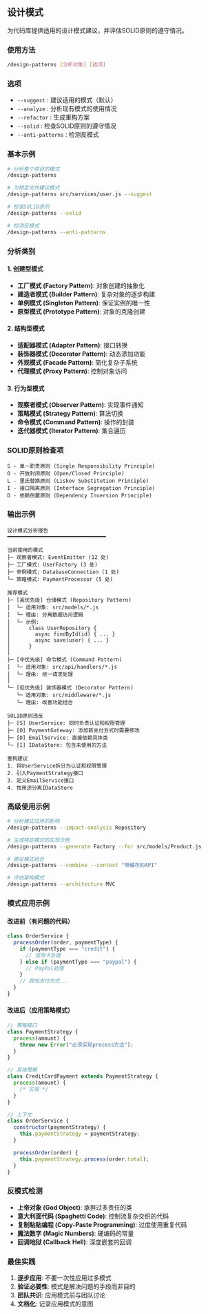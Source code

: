 ## 设计模式

为代码库提供适用的设计模式建议，并评估SOLID原则的遵守情况。

### 使用方法

```bash
/design-patterns [分析对象] [选项]
```

### 选项

- `--suggest` : 建议适用的模式（默认）
- `--analyze` : 分析现有模式的使用情况
- `--refactor` : 生成重构方案
- `--solid` : 检查SOLID原则的遵守情况
- `--anti-patterns` : 检测反模式

### 基本示例

```bash
# 分析整个项目的模式
/design-patterns

# 为特定文件建议模式
/design-patterns src/services/user.js --suggest

# 检查SOLID原则
/design-patterns --solid

# 检测反模式
/design-patterns --anti-patterns
```

### 分析类别

#### 1. 创建型模式

- **工厂模式 (Factory Pattern)**: 对象创建的抽象化
- **建造者模式 (Builder Pattern)**: 复杂对象的逐步构建
- **单例模式 (Singleton Pattern)**: 保证实例的唯一性
- **原型模式 (Prototype Pattern)**: 对象的克隆创建

#### 2. 结构型模式

- **适配器模式 (Adapter Pattern)**: 接口转换
- **装饰器模式 (Decorator Pattern)**: 动态添加功能
- **外观模式 (Facade Pattern)**: 简化复杂子系统
- **代理模式 (Proxy Pattern)**: 控制对象访问

#### 3. 行为型模式

- **观察者模式 (Observer Pattern)**: 实现事件通知
- **策略模式 (Strategy Pattern)**: 算法切换
- **命令模式 (Command Pattern)**: 操作的封装
- **迭代器模式 (Iterator Pattern)**: 集合遍历

### SOLID原则检查项

```
S - 单一职责原则 (Single Responsibility Principle)
O - 开放封闭原则 (Open/Closed Principle)
L - 里氏替换原则 (Liskov Substitution Principle)
I - 接口隔离原则 (Interface Segregation Principle)
D - 依赖倒置原则 (Dependency Inversion Principle)
```

### 输出示例

```
设计模式分析报告
━━━━━━━━━━━━━━━━━━━━━━━━━━━━━━━━

当前使用的模式
├─ 观察者模式: EventEmitter (12 处)
├─ 工厂模式: UserFactory (3 处)
├─ 单例模式: DatabaseConnection (1 处)
└─ 策略模式: PaymentProcessor (5 处)

推荐模式
├─ [高优先级] 仓储模式 (Repository Pattern)
│  └─ 适用对象: src/models/*.js
│  └─ 理由: 分离数据访问逻辑
│  └─ 示例:
│      class UserRepository {
│        async findById(id) { ... }
│        async save(user) { ... }
│      }
│
├─ [中优先级] 命令模式 (Command Pattern)
│  └─ 适用对象: src/api/handlers/*.js
│  └─ 理由: 统一请求处理
│
└─ [低优先级] 装饰器模式 (Decorator Pattern)
   └─ 适用对象: src/middleware/*.js
   └─ 理由: 改善功能组合

SOLID原则违反
├─ [S] UserService: 同时负责认证和权限管理
├─ [O] PaymentGateway: 添加新支付方式时需要修改
├─ [D] EmailService: 直接依赖具体类
└─ [I] IDataStore: 包含未使用的方法

重构建议
1. 将UserService拆分为认证和权限管理
2. 引入PaymentStrategy接口
3. 定义EmailService接口
4. 按用途分离IDataStore
```

### 高级使用示例

```bash
# 分析模式应用的影响
/design-patterns --impact-analysis Repository

# 生成特定模式的实现示例
/design-patterns --generate Factory --for src/models/Product.js

# 建议模式组合
/design-patterns --combine --context "带缓存的API"

# 评估架构模式
/design-patterns --architecture MVC
```

### 模式应用示例

#### 改进前（有问题的代码）

```javascript
class OrderService {
  processOrder(order, paymentType) {
    if (paymentType === "credit") {
      // 信用卡处理
    } else if (paymentType === "paypal") {
      // PayPal处理
    }
    // 其他支付方式...
  }
}
```

#### 改进后（应用策略模式）

```javascript
// 策略接口
class PaymentStrategy {
  process(amount) {
    throw new Error("必须实现process方法");
  }
}

// 具体策略
class CreditCardPayment extends PaymentStrategy {
  process(amount) {
    /* 实现 */
  }
}

// 上下文
class OrderService {
  constructor(paymentStrategy) {
    this.paymentStrategy = paymentStrategy;
  }

  processOrder(order) {
    this.paymentStrategy.process(order.total);
  }
}
```

### 反模式检测

- **上帝对象 (God Object)**: 承担过多责任的类
- **意大利面代码 (Spaghetti Code)**: 控制流复杂交织的代码
- **复制粘贴编程 (Copy-Paste Programming)**: 过度使用重复代码
- **魔法数字 (Magic Numbers)**: 硬编码的常量
- **回调地狱 (Callback Hell)**: 深度嵌套的回调

### 最佳实践

1. **逐步应用**: 不要一次性应用过多模式
2. **验证必要性**: 模式是解决问题的手段而非目的
3. **团队共识**: 应用模式前与团队讨论
4. **文档化**: 记录应用模式的意图